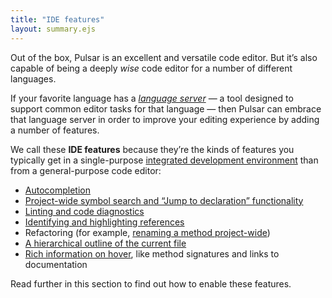 ```yaml
---
title: "IDE features"
layout: summary.ejs
---
```


Out of the box, Pulsar is an excellent and versatile code editor. But it’s also capable of being a deeply _wise_ code editor for a number of different languages.

If your favorite language has a [_language server_](https://en.wikipedia.org/wiki/Language_Server_Protocol) — a tool designed to support common editor tasks for that language — then Pulsar can embrace that language server in order to improve your editing experience by adding a number of features.

We call these **IDE features** because they’re the kinds of features you typically get in a single-purpose [integrated development environment](https://en.wikipedia.org/wiki/Integrated_development_environment) than from a general-purpose code editor:

  * [Autocompletion](/ide-features/builtin-packages/#autocompletion)
  * [Project-wide symbol search and “Jump to declaration” functionality](/ide-features/builtin-packages/#symbol-resolution)
  * [Linting and code diagnostics](/ide-features/community-packages/#linting)
  * [Identifying and highlighting references](/ide-features/community-packages/#highlighting-references)
  * Refactoring (for example, [renaming a method project-wide](/ide-features/community-packages/#renaming-symbols))
  * [A hierarchical outline of the current file](/ide-features/community-packages/#hierarchical-outline)
  * [Rich information on hover](/ide-features/community-packages/#hover-information), like method signatures and links to documentation

Read further in this section to find out how to enable these features.
